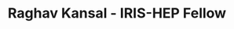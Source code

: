 ---
permalink: /fellows/RaghavKansal.html
layout: fellow
pagetype: fellow
active: false
fellow-name: Raghav Kansal
title: Raghav Kansal - IRIS-HEP Fellow
dates:
  start: 2019-06-01
  end: 2019-08-31
photo: /assets/images/team/fellows-2019/Raghav-Kansal.jpg
institution: University of California, San Diego
e-mail: NoEmailYet
focus-area: ia
project_goal: >
  High granular calorimeters will be the biggest novelty of the CMS Phase II upgrade
  and, in general, for the next generation of collider experiments. This kind of detectors
  offer more opportunities but much more complexity for ordinary tasks such as detector
  simulation. In order to stay within the technical budgets (e.g. computing time)
  and satisfy the demand for large simulation samples, experiments will have to work
  on faster and more accurate simulation techniques. Deep Learning, and in particular
  generative models, offer an interesting possibility to speed up the simulation technique.
  Moreover, Deep Learning solutions are particularly suitable for HGCAL, given the
  pixelated nature of the problem. This project aims to adapt existing work about
  GAN for fast simulation to the irregular geometry of this detector, using graph
  networks as a way to learn a sparse representation of the hit distribution and embed
  it in a regular array, where traditional computing vision techniques can be used.
proposal:
mentors:
- Maurizio Pierini (CERN)
presentations:
- title: Fast HGCAL Simulation with Graph Network
  date: 2019-08-21
  url: https://indico.cern.ch/event/840376/contributions/3525647/attachments/1895521/3127116/GNNs_for_Fast_HGCAL_Simulation_IRIS-HEP.pdf#search=Raghav%20Kansal
  meeting: Summer student project presentations
  meetingurl: https://indico.cern.ch/event/840376/
  recordingurl: https://www.youtube.com/watch?v=wzN_rT-l1S0&t=2614s
  focus-area: ia
- title: Particle Cloud Generation with Message Passing Generative Adversarial Networks
  date: 2022-01-21
  url: https://arxiv.org/abs/2106.11535
  meeting: NeurIPS 2021
  meetingurl: https://nips.cc/Conferences/2021
  focus-area: ia
current_status: >
  <strong>April 2021</strong> - As of Fall 2020, Raghav is beginning graduate studies
  in Physics at the University of California, San Diego
github-username: rkansal47
linkedin-profile: https://www.linkedin.com/in/raghav-kansal-7968968b
challenge-area:
funding-source: nsf
---
